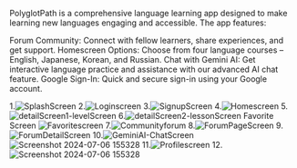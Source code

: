 PolyglotPath is a comprehensive language learning app designed to make learning new languages engaging and accessible. The app features:

Forum Community: Connect with fellow learners, share experiences, and get support.
Homescreen Options: Choose from four language courses – English, Japanese, Korean, and Russian.
Chat with Gemini AI: Get interactive language practice and assistance with our advanced AI chat feature.
Google Sign-In: Quick and secure sign-in using your Google account.


1.![SplashScreen](https://github.com/nchola/v1.polyglotpath/assets/108863217/47cb3605-7a32-4355-9a39-32c125120c39)
2.![Loginscreen](https://github.com/nchola/v1.polyglotpath/assets/108863217/bc536d91-2f5b-4ff6-bd49-c8e310cc1d60)
3.![SignupScreen](https://github.com/nchola/v1.polyglotpath/assets/108863217/eb19c99d-1e9f-4714-a1aa-16cd3df7ad23)
4.![Homescreen](https://github.com/nchola/v1.polyglotpath/assets/108863217/d045842c-951d-409b-bd7d-575d9331bd9b)
5.![detailScreen1-levelScreen](https://github.com/nchola/v1.polyglotpath/assets/108863217/063a0692-1682-421c-8186-bb13bfe3527f)
6.![detailScreen2-lessonScreen](https://github.com/nchola/v1.polyglotpath/assets/108863217/023866c3-6905-4c98-8dee-48f3b8825fc7)
Favorite Screen
![Favoritescreen](https://github.com/nchola/v1.polyglotpath/assets/108863217/3f0e283a-e1d0-46f6-abb9-2cad01d36490)
7.![Communityforum](https://github.com/nchola/v1.polyglotpath/assets/108863217/abc4c4b3-0d38-42ca-bdbb-93f8fc07064c)
8.![ForumPageScreen](https://github.com/nchola/v1.polyglotpath/assets/108863217/35affdff-2010-4b17-bf8b-0ceee547b7fb)
9.![ForumDetailScreen](https://github.com/nchola/v1.polyglotpath/assets/108863217/b2702f4e-1628-4b53-9dee-1f2b4dde809d)
10.![GeminiAI-ChatScreen](https://github.com/nchola/v1.polyglotpath/assets/108863217/32dd1d80-afd6-4559-8985-8cab4158d613)![Screenshot 2024-07-06 155328](https://github.com/nchola/v1.polyglotpath/assets/108863217/8ad11fd5-07a9-4643-88db-e61dea3766ad)
11.![Profilescreen](https://github.com/nchola/v1.polyglotpath/assets/108863217/0afac930-0a30-4e84-a4bf-b9690dc59baa)
12.![Screenshot 2024-07-06 155328](https://github.com/nchola/v1.polyglotpath/assets/108863217/aec0ad30-1d01-420e-99ec-248dda411546)
